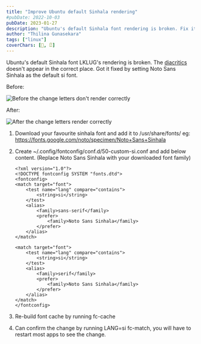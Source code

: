 ```yaml
---
title: "Improve Ubuntu default Sinhala rendering"
#pubDate: 2022-10-03
pubDate: 2023-01-27
description: "Ubuntu's default Sinhala font rendering is broken. Fix it by changing the default Sinhala font."
author: "Thilina Gunasekara"
tags: ["linux"]
coverChars: [🐧, සි]
---
```


Ubuntu's default Sinhala font LKLUG's rendering is broken. The [diacritics](https://en.wikipedia.org/wiki/Diacritic) doesn't appear in the correct place. Got it fixed by setting Noto Sans Sinhala as the default si font.

Before:

<img
  src="https://pbs.twimg.com/media/Fi-_TAZVUAAGYh8?format=png&name=small"
  alt="Before the change letters don't render correctly"
/>

After:

<img
  src="https://pbs.twimg.com/media/Fi-_TAXUUAAVei5?format=png&name=small"
  alt="After the change letters render correctly"
/>

1. Download your favourite sinhala font and add it to /usr/share/fonts/ eg: https://fonts.google.com/noto/specimen/Noto+Sans+Sinhala

2. Create ~/.config/fontconfig/conf.d/50-custom-si.conf and add below content. (Replace Noto Sans Sinhala with your downloaded font family)

   ```
   <?xml version="1.0"?>
   <!DOCTYPE fontconfig SYSTEM "fonts.dtd">
   <fontconfig>
   <match target="font">
       <test name="lang" compare="contains">
           <string>si</string>
       </test>
       <alias>
           <family>sans-serif</family>
           <prefer>
               <family>Noto Sans Sinhala</family>
           </prefer>
       </alias>
   </match>

   <match target="font">
       <test name="lang" compare="contains">
           <string>si</string>
       </test>
       <alias>
           <family>serif</family>
           <prefer>
               <family>Noto Sans Sinhala</family>
           </prefer>
       </alias>
   </match>
   </fontconfig>
   ```

3. Re-build font cache by running fc-cache
4. Can confirm the change by running LANG=si fc-match, you will have to restart most apps to see the change.
